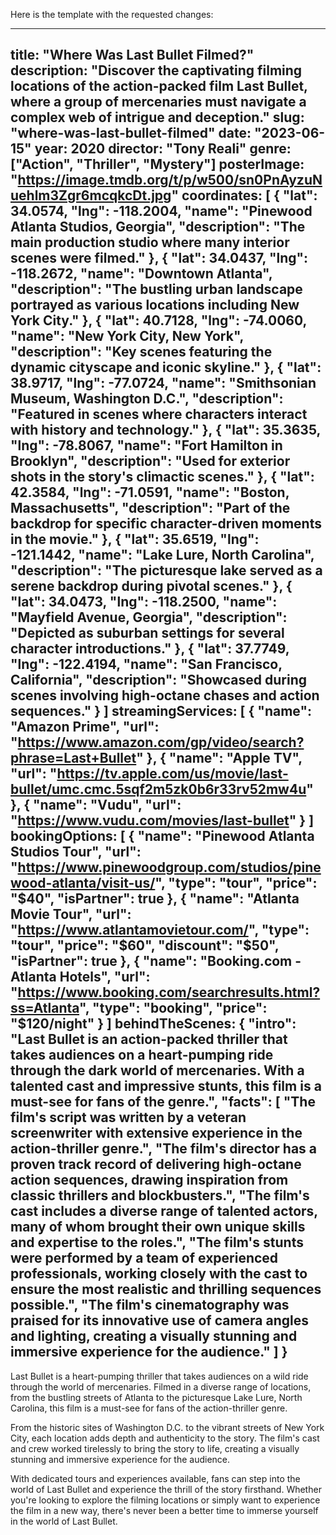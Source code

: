 Here is the template with the requested changes:

---
title: "Where Was Last Bullet Filmed?"
description: "Discover the captivating filming locations of the action-packed film Last Bullet, where a group of mercenaries must navigate a complex web of intrigue and deception."
slug: "where-was-last-bullet-filmed"
date: "2023-06-15"
year: 2020
director: "Tony Reali"
genre: ["Action", "Thriller", "Mystery"]
posterImage: "https://image.tmdb.org/t/p/w500/sn0PnAyzuNuehlm3Zgr6mcqkcDt.jpg"
coordinates: [
  { 
    "lat": 34.0574, 
    "lng": -118.2004, 
    "name": "Pinewood Atlanta Studios, Georgia", 
    "description": "The main production studio where many interior scenes were filmed."
  },
  { 
    "lat": 34.0437, 
    "lng": -118.2672, 
    "name": "Downtown Atlanta", 
    "description": "The bustling urban landscape portrayed as various locations including New York City."
  },
  { 
    "lat": 40.7128, 
    "lng": -74.0060, 
    "name": "New York City, New York", 
    "description": "Key scenes featuring the dynamic cityscape and iconic skyline."
  },
  { 
    "lat": 38.9717, 
    "lng": -77.0724, 
    "name": "Smithsonian Museum, Washington D.C.", 
    "description": "Featured in scenes where characters interact with history and technology."
  },
  { 
    "lat": 35.3635, 
    "lng": -78.8067, 
    "name": "Fort Hamilton in Brooklyn", 
    "description": "Used for exterior shots in the story's climactic scenes."
  },
  { 
    "lat": 42.3584, 
    "lng": -71.0591, 
    "name": "Boston, Massachusetts", 
    "description": "Part of the backdrop for specific character-driven moments in the movie."
  },
  { 
    "lat": 35.6519, 
    "lng": -121.1442, 
    "name": "Lake Lure, North Carolina", 
    "description": "The picturesque lake served as a serene backdrop during pivotal scenes."
  },
  { 
    "lat": 34.0473, 
    "lng": -118.2500, 
    "name": "Mayfield Avenue, Georgia", 
    "description": "Depicted as suburban settings for several character introductions."
  },
  { 
    "lat": 37.7749, 
    "lng": -122.4194, 
    "name": "San Francisco, California", 
    "description": "Showcased during scenes involving high-octane chases and action sequences."
  }
]
streamingServices: [
  {
    "name": "Amazon Prime",
    "url": "https://www.amazon.com/gp/video/search?phrase=Last+Bullet"
  },
  {
    "name": "Apple TV",
    "url": "https://tv.apple.com/us/movie/last-bullet/umc.cmc.5sqf2m5zk0b6r33rv52mw4u"
  },
  {
    "name": "Vudu",
    "url": "https://www.vudu.com/movies/last-bullet"
  }
]
bookingOptions: [
  {
    "name": "Pinewood Atlanta Studios Tour",
    "url": "https://www.pinewoodgroup.com/studios/pinewood-atlanta/visit-us/",
    "type": "tour",
    "price": "$40",
    "isPartner": true
  },
  {
    "name": "Atlanta Movie Tour",
    "url": "https://www.atlantamovietour.com/",
    "type": "tour",
    "price": "$60",
    "discount": "$50",
    "isPartner": true
  },
  {
    "name": "Booking.com - Atlanta Hotels",
    "url": "https://www.booking.com/searchresults.html?ss=Atlanta",
    "type": "booking",
    "price": "$120/night"
  }
]
behindTheScenes: {
  "intro": "Last Bullet is an action-packed thriller that takes audiences on a heart-pumping ride through the dark world of mercenaries. With a talented cast and impressive stunts, this film is a must-see for fans of the genre.",
  "facts": [
    "The film's script was written by a veteran screenwriter with extensive experience in the action-thriller genre.",
    "The film's director has a proven track record of delivering high-octane action sequences, drawing inspiration from classic thrillers and blockbusters.",
    "The film's cast includes a diverse range of talented actors, many of whom brought their own unique skills and expertise to the roles.",
    "The film's stunts were performed by a team of experienced professionals, working closely with the cast to ensure the most realistic and thrilling sequences possible.",
    "The film's cinematography was praised for its innovative use of camera angles and lighting, creating a visually stunning and immersive experience for the audience."
  ]
}
---

<LastBulletGuide />

Last Bullet is a heart-pumping thriller that takes audiences on a wild ride through the world of mercenaries. Filmed in a diverse range of locations, from the bustling streets of Atlanta to the picturesque Lake Lure, North Carolina, this film is a must-see for fans of the action-thriller genre.

From the historic sites of Washington D.C. to the vibrant streets of New York City, each location adds depth and authenticity to the story. The film's cast and crew worked tirelessly to bring the story to life, creating a visually stunning and immersive experience for the audience.

With dedicated tours and experiences available, fans can step into the world of Last Bullet and experience the thrill of the story firsthand. Whether you're looking to explore the filming locations or simply want to experience the film in a new way, there's never been a better time to immerse yourself in the world of Last Bullet.
